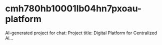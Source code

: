 # cmh780hb10001lb04hn7pxoau-platform
AI-generated project for chat: Project title: Digital Platform for Centralized Al...
